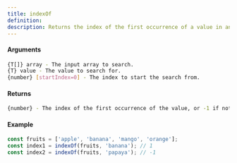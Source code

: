 ```yaml
---
title: indexOf
definition: 
description: Returns the index of the first occurrence of a value in an array, or -1 if not found.
---
```



#### Arguments


```bash
{T[]} array - The input array to search.
{T} value - The value to search for.
{number} [startIndex=0] - The index to start the search from.
```


#### Returns


```bash
{number} - The index of the first occurrence of the value, or -1 if not found.
```


#### Example


```ts
const fruits = ['apple', 'banana', 'mango', 'orange'];const index1 = indexOf(fruits, 'banana'); // 1const index2 = indexOf(fruits, 'papaya'); // -1
```